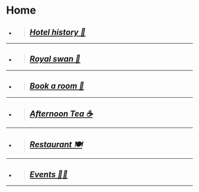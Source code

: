 # Home
+ > ## [***Hotel history 📜***](https://botleigh-grange.github.io/History/) 
____
+ > ## [***Royal swan 🏨*** ](https://www.booking.com/hotel/gb/royal-swan-ashley-manor.en-gb.html)
_____
+ > ## [***Book a room  📌***](https://www.booking.com/hotel/gb/botleigh-grange-and-spa.en-gb.html)
____
+ > ## [***Afternoon Tea ☕***](https://botleigh-grange.github.io/Afternoon-Tea/) 
____
+ > ## [***Restaurant 🍽️***](https://botleigh-grange.github.io/Lunch-Dinner/)
____
+ > ## [***Events 🎉📅***](https://botleigh-grange.github.io/Upcoming-events/) 
_____


